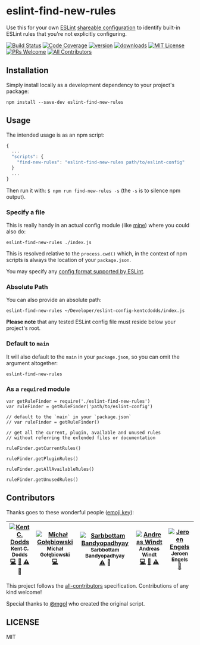 # eslint-find-new-rules

Use this for your own [ESLint](http://eslint.org/) [shareable configuration](http://eslint.org/docs/developer-guide/shareable-configs)
to identify built-in ESLint rules that you're not explicitly configuring.

[![Build Status](https://img.shields.io/travis/kentcdodds/eslint-find-new-rules.svg?style=flat-square)](https://travis-ci.org/kentcdodds/eslint-find-new-rules)
[![Code Coverage](https://img.shields.io/codecov/c/github/kentcdodds/eslint-find-new-rules.svg?style=flat-square)](https://codecov.io/github/kentcdodds/eslint-find-new-rules)
[![version](https://img.shields.io/npm/v/eslint-find-new-rules.svg?style=flat-square)](http://npm.im/eslint-find-new-rules)
[![downloads](https://img.shields.io/npm/dm/eslint-find-new-rules.svg?style=flat-square)](http://npm-stat.com/charts.html?package=eslint-find-new-rules&from=2015-08-01)
[![MIT License](https://img.shields.io/npm/l/eslint-find-new-rules.svg?style=flat-square)](http://opensource.org/licenses/MIT)
[![PRs Welcome](https://img.shields.io/badge/PRs-welcome-brightgreen.svg?style=flat-square)](http://makeapullrequest.com)
[![All Contributors](https://img.shields.io/badge/all_contributors-5-orange.svg?style=flat-square)](#contributors)

## Installation

Simply install locally as a development dependency to your project's package:

```
npm install --save-dev eslint-find-new-rules
```

## Usage

The intended usage is as an npm script:

```javascript
{
  ...
  "scripts": {
    "find-new-rules": "eslint-find-new-rules path/to/eslint-config"
  }
  ...
}
```

Then run it with: `$ npm run find-new-rules -s` (the `-s` is to silence npm output).

### Specify a file

This is really handy in an actual config module (like [mine](https://github.com/kentcdodds/eslint-config-kentcdodds)) where you could also do:

```
eslint-find-new-rules ./index.js
```

This is resolved relative to the `process.cwd()` which, in the context of npm scripts is always the location of your `package.json`.

You may specify any [config format supported by ESLint](http://eslint.org/docs/user-guide/configuring).

### Absolute Path

You can also provide an absolute path:

```
eslint-find-new-rules ~/Developer/eslint-config-kentcdodds/index.js
```

**Please note** that any tested ESLint config file must reside below your project's root.

### Default to `main`

It will also default to the `main` in your `package.json`, so you can omit the argument altogether:

```
eslint-find-new-rules
```

### As a `require`d module

```
var getRuleFinder = require('./eslint-find-new-rules')
var ruleFinder = getRuleFinder('path/to/eslint-config')

// default to the `main` in your `package.json`
// var ruleFinder = getRuleFinder()

// get all the current, plugin, available and unused rules
// without referring the extended files or documentation

ruleFinder.getCurrentRules()

ruleFinder.getPluginRules()

ruleFinder.getAllAvailableRules()

ruleFinder.getUnusedRules()
```

## Contributors

Thanks goes to these wonderful people ([emoji key](https://github.com/kentcdodds/all-contributors#emoji-key)):

<!-- ALL-CONTRIBUTORS-LIST:START - Do not remove or modify this section -->
| [![Kent C. Dodds](https://avatars3.githubusercontent.com/u/1500684?v=3&s=100)<br /><sub>Kent C. Dodds</sub>](https://twitter.com/kentcdodds)<br />[💻](https://github.com/kentcdodds/eslint-find-new-rules/commits?author=kentcdodds) [📖](https://github.com/kentcdodds/eslint-find-new-rules/commits?author=kentcdodds) [⚠️](https://github.com/kentcdodds/eslint-find-new-rules/commits?author=kentcdodds) 👀 | [![Michał Gołębiowski](https://avatars3.githubusercontent.com/u/1758366?v=3&s=100)<br /><sub>Michał Gołębiowski</sub>](https://github.com/mgol)<br />[💻](https://github.com/kentcdodds/eslint-find-new-rules/commits?author=mgol) | [![Sarbbottam Bandyopadhyay](https://avatars1.githubusercontent.com/u/949380?v=3&s=100)<br /><sub>Sarbbottam Bandyopadhyay</sub>](https://twitter.com/sarbbottam)<br />[⚠️](https://github.com/kentcdodds/eslint-find-new-rules/commits?author=sarbbottam) 👀 | [![Andreas Windt](https://avatars1.githubusercontent.com/u/262436?v=3&s=100)<br /><sub>Andreas Windt</sub>](https://twitter.com/ta2edchimp)<br />[💻](https://github.com/kentcdodds/eslint-find-new-rules/commits?author=ta2edchimp) [📖](https://github.com/kentcdodds/eslint-find-new-rules/commits?author=ta2edchimp) [⚠️](https://github.com/kentcdodds/eslint-find-new-rules/commits?author=ta2edchimp) | [![Jeroen Engels](https://avatars.githubusercontent.com/u/3869412?v=3&s=100)<br /><sub>Jeroen Engels</sub>](https://github.com/jfmengels)<br />[📖](https://github.com/kentcdodds/eslint-find-new-rules/commits?author=jfmengels) |
| :---: | :---: | :---: | :---: | :---: |
<!-- ALL-CONTRIBUTORS-LIST:END -->

This project follows the [all-contributors](https://github.com/kentcdodds/all-contributors) specification.
Contributions of any kind welcome!

Special thanks to [@mgol](https://github.com/mgol) who created the original script.

## LICENSE

MIT
